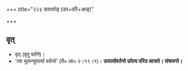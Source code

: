 +++
title="२२३ उपपर्याङ् (उप+परि+आङ्)"

+++

## वृत्
- वृत् (वृतु वर्तने)।
- 'त्वा भूतान्युपपर्या वर्तन्ते' (तै० आ० २।१९।१)। **उपपर्यावर्तन्ते उपेत्य परित आसते। संश्रयन्ते।**
